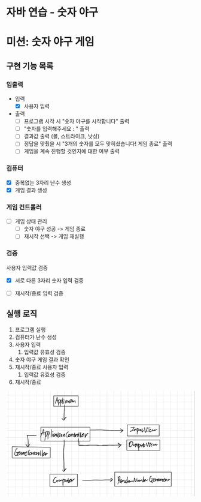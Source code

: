 # 자바 연습 - 숫자 야구

# 미션: 숫자 야구 게임

## 구현 기능 목록

### 입출력
- 입력
    - [X] 사용자 입력

- 출력
    - [ ] 프로그램 시작 시 "숫자 야구를 시작합니다" 출력
    - [ ] "숫자를 입력해주세요 : " 출력
    - [ ] 결과값 출력 (볼, 스트라이크, 낫싱)
    - [ ] 정답을 맞췄을 시 "3개의 숫자를 모두 맞히셨습니다! 게임 종료" 출력
    - [ ] 게임을 계속 진행할 것인지에 대한 여부 출력

### 컴퓨터
- [X] 중복없는 3자리 난수 생성
- [X] 게임 결과 생성

### 게임 컨트롤러
- [ ] 게임 상태 관리
    - [ ] 숫자 야구 성공 -> 게임 종료
    - [ ] 재시작 선택 -> 게임 재실행

### 검증
사용자 입력값 검증
- [X] 서로 다른 3자리 숫자 입력 검증
- [ ] 재시작/종료 입력 검증



## 실행 로직

1. 프로그램 실행
2. 컴퓨터가 난수 생성
3. 사용자 입력
    1. 입력값 유효성 검증
4. 숫자 야구 게임 결과 확인
5. 재시작/종료 사용자 입력
    1. 입력값 유효성 검증
6. 재시작/종료


![](design.jpeg)
